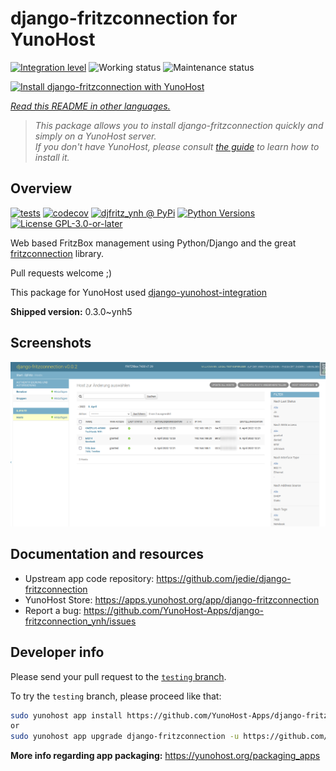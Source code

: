 <!--
N.B.: This README was automatically generated by <https://github.com/YunoHost/apps/tree/master/tools/readme_generator>
It shall NOT be edited by hand.
-->

# django-fritzconnection for YunoHost

[![Integration level](https://dash.yunohost.org/integration/django-fritzconnection.svg)](https://ci-apps.yunohost.org/ci/apps/django-fritzconnection/) ![Working status](https://ci-apps.yunohost.org/ci/badges/django-fritzconnection.status.svg) ![Maintenance status](https://ci-apps.yunohost.org/ci/badges/django-fritzconnection.maintain.svg)

[![Install django-fritzconnection with YunoHost](https://install-app.yunohost.org/install-with-yunohost.svg)](https://install-app.yunohost.org/?app=django-fritzconnection)

*[Read this README in other languages.](./ALL_README.md)*

> *This package allows you to install django-fritzconnection quickly and simply on a YunoHost server.*  
> *If you don't have YunoHost, please consult [the guide](https://yunohost.org/install) to learn how to install it.*

## Overview

[![tests](https://github.com/YunoHost-Apps/django-fritzconnection_ynh/actions/workflows/tests.yml/badge.svg?branch=main)](https://github.com/YunoHost-Apps/django-fritzconnection_ynh/actions/workflows/tests.yml)
[![codecov](https://codecov.io/github/jedie/djfritz_ynh/branch/main/graph/badge.svg)](https://app.codecov.io/github/jedie/djfritz_ynh)
[![djfritz_ynh @ PyPi](https://img.shields.io/pypi/v/djfritz_ynh?label=djfritz_ynh%20%40%20PyPi)](https://pypi.org/project/djfritz_ynh/)
[![Python Versions](https://img.shields.io/pypi/pyversions/djfritz_ynh)](https://github.com/YunoHost-Apps/django-fritzconnection_ynh/blob/main/pyproject.toml)
[![License GPL-3.0-or-later](https://img.shields.io/pypi/l/djfritz_ynh)](https://github.com/YunoHost-Apps/django-fritzconnection_ynh/blob/main/LICENSE)

Web based FritzBox management using Python/Django and the great [fritzconnection](https://github.com/kbr/fritzconnection) library.

Pull requests welcome ;)

This package for YunoHost used [django-yunohost-integration](https://github.com/YunoHost-Apps/django_yunohost_integration)


**Shipped version:** 0.3.0~ynh5

## Screenshots

![Screenshot of django-fritzconnection](./doc/screenshots/screenshot.png)

## Documentation and resources

- Upstream app code repository: <https://github.com/jedie/django-fritzconnection>
- YunoHost Store: <https://apps.yunohost.org/app/django-fritzconnection>
- Report a bug: <https://github.com/YunoHost-Apps/django-fritzconnection_ynh/issues>

## Developer info

Please send your pull request to the [`testing` branch](https://github.com/YunoHost-Apps/django-fritzconnection_ynh/tree/testing).

To try the `testing` branch, please proceed like that:

```bash
sudo yunohost app install https://github.com/YunoHost-Apps/django-fritzconnection_ynh/tree/testing --debug
or
sudo yunohost app upgrade django-fritzconnection -u https://github.com/YunoHost-Apps/django-fritzconnection_ynh/tree/testing --debug
```

**More info regarding app packaging:** <https://yunohost.org/packaging_apps>
